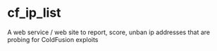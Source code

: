 cf_ip_list
==========

A web service / web site to report, score, unban ip addresses that are probing for ColdFusion exploits
